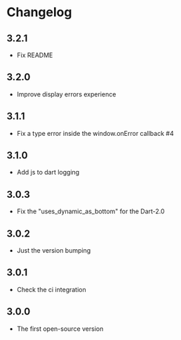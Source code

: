 # Changelog

## 3.2.1
- Fix README

## 3.2.0
- Improve display errors experience

## 3.1.1
- Fix a type error inside the window.onError callback #4

## 3.1.0
- Add js to dart logging

## 3.0.3
- Fix the "uses_dynamic_as_bottom" for the Dart-2.0

## 3.0.2
- Just the version bumping

## 3.0.1
- Check the ci integration

## 3.0.0
- The first open-source version  
